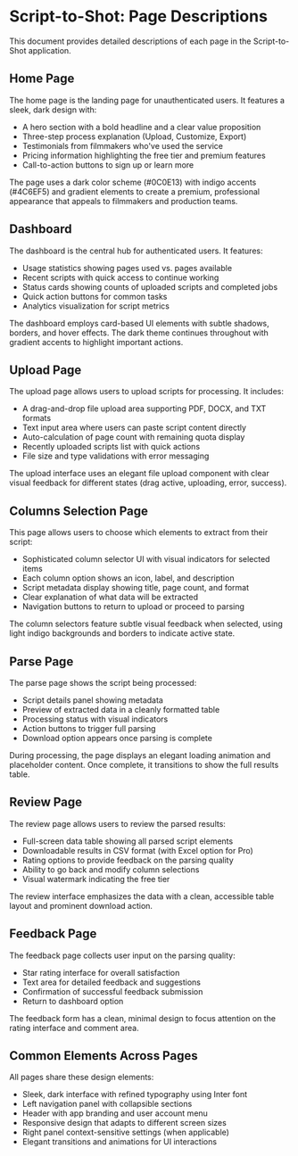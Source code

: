 # Script-to-Shot: Page Descriptions

This document provides detailed descriptions of each page in the Script-to-Shot application.

## Home Page

The home page is the landing page for unauthenticated users. It features a sleek, dark design with:

- A hero section with a bold headline and a clear value proposition
- Three-step process explanation (Upload, Customize, Export)
- Testimonials from filmmakers who've used the service
- Pricing information highlighting the free tier and premium features
- Call-to-action buttons to sign up or learn more

The page uses a dark color scheme (#0C0E13) with indigo accents (#4C6EF5) and gradient elements to create a premium, professional appearance that appeals to filmmakers and production teams.

## Dashboard

The dashboard is the central hub for authenticated users. It features:

- Usage statistics showing pages used vs. pages available
- Recent scripts with quick access to continue working
- Status cards showing counts of uploaded scripts and completed jobs
- Quick action buttons for common tasks
- Analytics visualization for script metrics

The dashboard employs card-based UI elements with subtle shadows, borders, and hover effects. The dark theme continues throughout with gradient accents to highlight important actions.

## Upload Page

The upload page allows users to upload scripts for processing. It includes:

- A drag-and-drop file upload area supporting PDF, DOCX, and TXT formats
- Text input area where users can paste script content directly
- Auto-calculation of page count with remaining quota display
- Recently uploaded scripts list with quick actions
- File size and type validations with error messaging

The upload interface uses an elegant file upload component with clear visual feedback for different states (drag active, uploading, error, success).

## Columns Selection Page

This page allows users to choose which elements to extract from their script:

- Sophisticated column selector UI with visual indicators for selected items
- Each column option shows an icon, label, and description
- Script metadata display showing title, page count, and format
- Clear explanation of what data will be extracted
- Navigation buttons to return to upload or proceed to parsing

The column selectors feature subtle visual feedback when selected, using light indigo backgrounds and borders to indicate active state.

## Parse Page

The parse page shows the script being processed:

- Script details panel showing metadata
- Preview of extracted data in a cleanly formatted table
- Processing status with visual indicators
- Action buttons to trigger full parsing
- Download option appears once parsing is complete

During processing, the page displays an elegant loading animation and placeholder content. Once complete, it transitions to show the full results table.

## Review Page

The review page allows users to review the parsed results:

- Full-screen data table showing all parsed script elements
- Downloadable results in CSV format (with Excel option for Pro)
- Rating options to provide feedback on the parsing quality
- Ability to go back and modify column selections
- Visual watermark indicating the free tier

The review interface emphasizes the data with a clean, accessible table layout and prominent download action.

## Feedback Page

The feedback page collects user input on the parsing quality:

- Star rating interface for overall satisfaction
- Text area for detailed feedback and suggestions
- Confirmation of successful feedback submission
- Return to dashboard option

The feedback form has a clean, minimal design to focus attention on the rating interface and comment area.

## Common Elements Across Pages

All pages share these design elements:

- Sleek, dark interface with refined typography using Inter font
- Left navigation panel with collapsible sections
- Header with app branding and user account menu
- Responsive design that adapts to different screen sizes
- Right panel context-sensitive settings (when applicable)
- Elegant transitions and animations for UI interactions